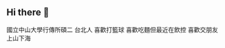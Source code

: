 ## Hi there 👋

<!--
**hispongebob246/hispongebob246** is a ✨ _special_ ✨ repository because its `README.md` (this file) appears on your GitHub profile.

Here are some ideas to get you started:

- 🔭 I’m currently working on ...
- 🌱 I’m currently learning ...
- 👯 I’m looking to collaborate on ...
- 🤔 I’m looking for help with ...
- 💬 Ask me about ...
- 📫 How to reach me: ...
- 😄 Pronouns: ...
- ⚡ Fun fact: ...
-->
國立中山大學行傳所碩二
台北人
喜歡打籃球
喜歡吃麵但最近在飲控
喜歡交朋友上山下海
